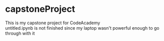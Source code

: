 # capstoneProject
This is my capstone project for CodeAcademy<br>
untitled.ipynb is not finished since my laptop wasn't powerful enough to go through with it
